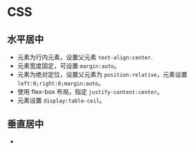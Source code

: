 # CSS

## 水平居中

- 元素为行内元素，设置父元素 `text-align:center`.
- 元素宽度固定，可设置 `margin:auto`。
- 元素为绝对定位，设置父元素为 `position:relative`，元素设置 `left:0;right:0;margin:auto`。
- 使用 flex-box 布局，指定 `justify-content:center`。
- 元素设置 `display:table-ceil`。

## 垂直居中

-

